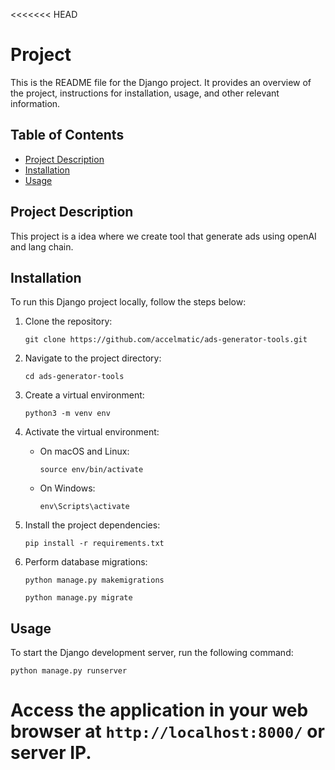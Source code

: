 <<<<<<< HEAD
# Project

This is the README file for the Django project. It provides an overview of the project, instructions for installation, usage, and other relevant information.

## Table of Contents

- [Project Description](#project-description)
- [Installation](#installation)
- [Usage](#usage)


## Project Description

This project is a idea where we create tool that generate ads using openAI and lang chain.

## Installation

To run this Django project locally, follow the steps below:

1. Clone the repository:

   ```shell
   git clone https://github.com/accelmatic/ads-generator-tools.git
   ```

2. Navigate to the project directory:

   ```shell
   cd ads-generator-tools
   ```

3. Create a virtual environment:

   ```shell
   python3 -m venv env
   ```

4. Activate the virtual environment:

   - On macOS and Linux:

     ```shell
     source env/bin/activate
     ```

   - On Windows:

     ```shell
     env\Scripts\activate
     ```

5. Install the project dependencies:

   ```shell
   pip install -r requirements.txt
   ```

6. Perform database migrations:

   ```shell
   python manage.py makemigrations
   ``` 

   ```shell
   python manage.py migrate
   ```


## Usage

To start the Django development server, run the following command:

```shell
python manage.py runserver
```

Access the application in your web browser at `http://localhost:8000/` or server IP.
=======
